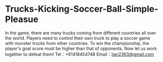 # Trucks-Kicking-Soccer-Ball-Simple-Pleasue
In the game, there are many trucks coming from different countries all over the world. Players need to control their own truck to play a soccer game with monster trucks from other countries. To win the championship, the player's goal score must be higher than that of opponents. Now let us work together to defeat them!
Tel：+61418454748
Email：lian2363@gmail.com
